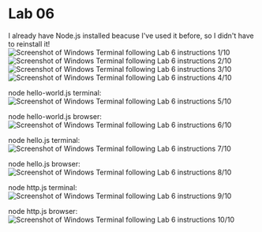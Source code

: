 # Lab 06
I already have Node.js installed beacuse I've used it before, so I didn't have to reinstall it!
![Screenshot of Windows Terminal following Lab 6 instructions 1/10](https://github.com/smGarc/CPE322/blob/main/Labs/Screenshots/Lab06-01.jpg)
![Screenshot of Windows Terminal following Lab 6 instructions 2/10](https://github.com/smGarc/CPE322/blob/main/Labs/Screenshots/Lab06-02.jpg)
![Screenshot of Windows Terminal following Lab 6 instructions 3/10](https://github.com/smGarc/CPE322/blob/main/Labs/Screenshots/Lab06-03.jpg)
![Screenshot of Windows Terminal following Lab 6 instructions 4/10](https://github.com/smGarc/CPE322/blob/main/Labs/Screenshots/Lab06-04.jpg)

node hello-world.js terminal:
![Screenshot of Windows Terminal following Lab 6 instructions 5/10](https://github.com/smGarc/CPE322/blob/main/Labs/Screenshots/Lab06-05.jpg)

node hello-world.js browser:
![Screenshot of Windows Terminal following Lab 6 instructions 6/10](https://github.com/smGarc/CPE322/blob/main/Labs/Screenshots/Lab06-05-1.jpg)

node hello.js terminal:
![Screenshot of Windows Terminal following Lab 6 instructions 7/10](https://github.com/smGarc/CPE322/blob/main/Labs/Screenshots/Lab06-06.jpg)

node hello.js browser:
![Screenshot of Windows Terminal following Lab 6 instructions 8/10](https://github.com/smGarc/CPE322/blob/main/Labs/Screenshots/Lab06-06-1.jpg)

node http.js terminal: 
![Screenshot of Windows Terminal following Lab 6 instructions 9/10](https://github.com/smGarc/CPE322/blob/main/Labs/Screenshots/Lab06-07.jpg)

node http.js browser: 
![Screenshot of Windows Terminal following Lab 6 instructions 10/10](https://github.com/smGarc/CPE322/blob/main/Labs/Screenshots/Lab06-07-1.jpg)
